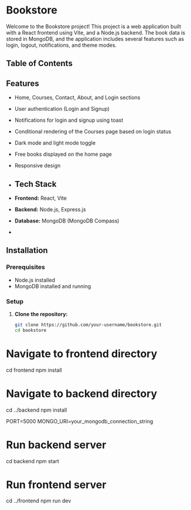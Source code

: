 # Bookstore

Welcome to the Bookstore project! This project is a web application built with a React frontend using Vite, and a Node.js backend. The book data is stored in MongoDB, and the application includes several features such as login, logout, notifications, and theme modes.

## Table of Contents

## Features

- Home, Courses, Contact, About, and Login sections
- User authentication (Login and Signup)
- Notifications for login and signup using toast
- Conditional rendering of the Courses page based on login status
- Dark mode and light mode toggle
- Free books displayed on the home page
- Responsive design

- ## Tech Stack

- **Frontend:** React, Vite
- **Backend:** Node.js, Express.js
- **Database:** MongoDB (MongoDB Compass)

- 
## Installation

### Prerequisites

- Node.js installed
- MongoDB installed and running

### Setup

1. **Clone the repository:**

   ```sh
   git clone https://github.com/your-username/bookstore.git
   cd bookstore

# Navigate to frontend directory
cd frontend
npm install

# Navigate to backend directory
cd ../backend
npm install

PORT=5000
MONGO_URI=your_mongodb_connection_string

# Run backend server
cd backend
npm start

# Run frontend server
cd ../frontend
npm run dev
